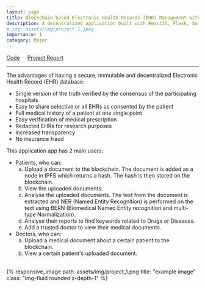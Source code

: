 ```yaml
---
layout: page
title: Blockchain-based Electronic Health Records (EHR) Management with OCR Assisted Summarization
description: A decentralized application built with ReactJS, Flask, Solidity, and IPFS, that allows users to store and retrieve their medical records securely. The application has built-in OCR capabilities that enable users and their trusted doctors to analyze the uploaded reports by extracting critical medical terms, including disease names and prescribed drugs.
# img: assets/img/project_1.jpeg
importance: 1
category: Major
---
```

<a href="https://github.com/vatsalgupta13/Health-book" target="_blank"><i class="fab fa-github"></i> Code</a> &nbsp; &nbsp;
<a href="https://github.com/vatsalgupta13/Health-book/blob/main/Reports/Major%20Project%20Report%20Vatsal%2017104060.pdf" target="_blank"><i class="fa fa-book"></i> Project Report</a>
<hr>
The advantages of having a secure, immutable and decentralized Electronic Health Record (EHR) database:
<ul>
<li>Single version of the truth verified by the consensus of the participating hospitals</li>
<li>Easy to share selective or all EHRs as consented by the patient</li>
<li>Full medical history of a patient at one single point</li>
<li>Easy verification of medical prescription</li>
<li>Redacted EHRs for research purposes</li>
<li>Increased transparency</li>
<li>No insurance fraud</li>
</ul>

This application app has 2 main users:
<ul>
<li>Patients, who can:
<ol type="a">
<li>Upload a document to the blockchain. The document is added as a node in IPFS which returns a hash. The hash is then stored on the blockchain.</li>
<li>View the uploaded documents.</li>
<li>Analyse the uploaded documents. The text from the document is extracted and NER (Named Entity Recognition) is performed on the text using BERN (Biomedical Named Entity recognition and multi-type Normalization).</li>
<li>Analyse their reports to find keywords related to Drugs or Diseases.</li>
<li>Add a trusted doctor to view their medical documents.</li>
</ol>
</li>
<li>Doctors, who can:
<ol type="a">
<li>Upload a medical document about a certain patient to the blockchain.</li>
<li>View a certain patient's uploaded document.</li>
</ol>
</li>
</ul>
<br>
{% responsive_image path: assets/img/project_1.png title: "example image" class: "img-fluid rounded z-depth-1" %}


